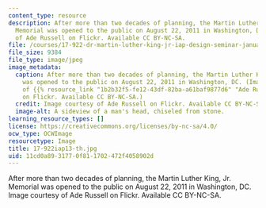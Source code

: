 ```yaml
---
content_type: resource
description: After more than two decades of planning, the Martin Luther King, Jr.
  Memorial was opened to the public on August 22, 2011 in Washington, DC. Image courtesy
  of Ade Russell on Flickr. Available CC BY-NC-SA.
file: /courses/17-922-dr-martin-luther-king-jr-iap-design-seminar-january-iap-2013/11cd0a8931770f811702472f4058902d_17-922iap13-th.jpg
file_size: 9384
file_type: image/jpeg
image_metadata:
  caption: After more than two decades of planning, the Martin Luther King, Jr. Memorial
    was opened to the public on August 22, 2011 in Washington, DC. (Image courtesy
    of {{% resource_link "1b2b32f5-fe12-43df-82ba-a61baf9877d6" "Ade Russell" %}}
    on Flickr. Available CC BY-NC-SA.)
  credit: Image courtesy of Ade Russell on Flickr. Available CC BY-NC-SA.
  image-alt: A sideview of a man's head, chiseled from stone.
learning_resource_types: []
license: https://creativecommons.org/licenses/by-nc-sa/4.0/
ocw_type: OCWImage
resourcetype: Image
title: 17-922iap13-th.jpg
uid: 11cd0a89-3177-0f81-1702-472f4058902d
---
```

After more than two decades of planning, the Martin Luther King, Jr. Memorial was opened to the public on August 22, 2011 in Washington, DC. Image courtesy of Ade Russell on Flickr. Available CC BY-NC-SA.